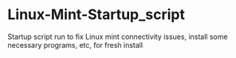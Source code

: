 Linux-Mint-Startup_script
=========================

Startup script run to fix Linux mint connectivity issues, install some necessary programs, etc, for fresh install
